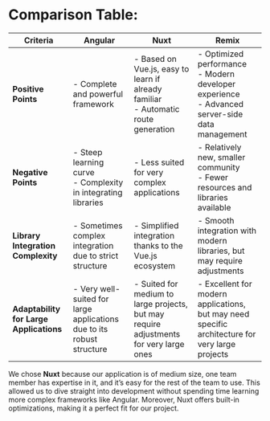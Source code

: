# Comparison Table:

| **Criteria**                            | **Angular**                                    | **Nuxt**                                          | **Remix**                                      |
|-----------------------------------------|-----------------------------------------------|---------------------------------------------------|------------------------------------------------|
| **Positive Points**                     | - Complete and powerful framework             | - Based on Vue.js, easy to learn if already familiar<br>- Automatic route generation | - Optimized performance<br>- Modern developer experience<br>- Advanced server-side data management |
| **Negative Points**                     | - Steep learning curve<br>- Complexity in integrating libraries | - Less suited for very complex applications | - Relatively new, smaller community<br>- Fewer resources and libraries available |
| **Library Integration Complexity**      | - Sometimes complex integration due to strict structure | - Simplified integration thanks to the Vue.js ecosystem | - Smooth integration with modern libraries, but may require adjustments |
| **Adaptability for Large Applications** | - Very well-suited for large applications due to its robust structure | - Suited for medium to large projects, but may require adjustments for very large ones | - Excellent for modern applications, but may need specific architecture for very large projects |

We chose **Nuxt** because our application is of medium size, one team member has expertise in it, and it’s easy for the rest of the team to use. This allowed us to dive straight into development without spending time learning more complex frameworks like Angular. Moreover, Nuxt offers built-in optimizations, making it a perfect fit for our project.

